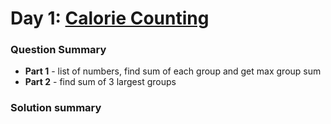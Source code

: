 # Day 1: [Calorie Counting](https://adventofcode.com/2022/day/1)

### Question Summary
- **Part 1** - list of numbers, find sum of each group and get max group sum
- **Part 2** - find sum of 3 largest groups

### Solution summary 
